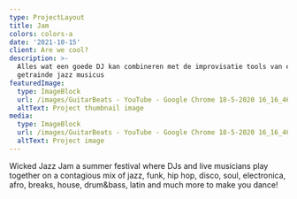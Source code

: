 ```yaml
---
type: ProjectLayout
title: Jam
colors: colors-a
date: '2021-10-15'
client: Are we cool?
description: >-
  Alles wat een goede DJ kan combineren met de improvisatie tools van een
  getrainde jazz musicus
featuredImage:
  type: ImageBlock
  url: /images/GuitarBeats - YouTube - Google Chrome 18-5-2020 16_16_46.png
  altText: Project thumbnail image
media:
  type: ImageBlock
  url: /images/GuitarBeats - YouTube - Google Chrome 18-5-2020 16_16_46.png
  altText: Project image
---
```

Wicked Jazz Jam a summer festival where DJs and live musicians play together on a contagious mix of jazz, funk, hip hop, disco, soul, electronica, afro, breaks, house, drum\&bass, latin and much more to make you dance!
